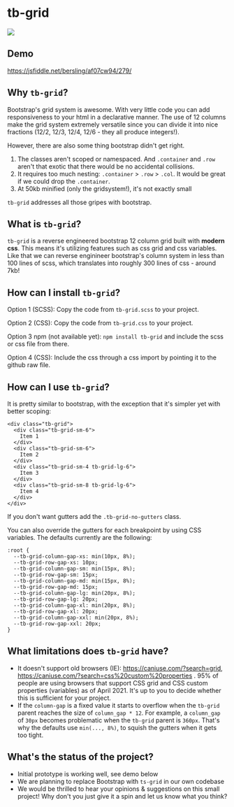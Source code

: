 # tb-grid

[![][license img]][license]

## Demo
https://jsfiddle.net/bersling/af07cw94/279/


## Why `tb-grid`?

Bootstrap's grid system is awesome. With very little code you can add responsiveness to your html in a declarative manner. The use of 12 columns make the grid system extremely versatile since you can divide it into nice fractions (12/2, 12/3, 12/4, 12/6 - they all produce integers!).

However, there are also some thing bootstrap didn't get right.

1. The classes aren't scoped or namespaced. And `.container` and `.row` aren't that exotic that there would be no accidental collisions.
2. It requires too much nesting: `.container` > `.row` > `.col`. It would be great if we could drop the `.container`.
3. At 50kb minified (only the gridsystem!), it's not exactly small

`tb-grid` addresses all those gripes with bootstrap.

## What is `tb-grid`?

`tb-grid` is a reverse engineered bootstrap 12 column grid built with **modern css**. This means it's utilizing features such as css grid and css variables. Like that we can reverse enginineer bootstrap's column system in less than 100 lines of scss, which translates into roughly 300 lines of css - around 7kb!

## How can I install `tb-grid`?

Option 1 (SCSS): Copy the code from `tb-grid.scss` to your project.

Option 2 (CSS): Copy the code from `tb-grid.css` to your project.

Option 3 npm (not available yet): `npm install tb-grid` and include the scss or css file from there.

Option 4 (CSS): Include the css through a css import by pointing it to the github raw file.

## How can I use `tb-grid`?

It is pretty similar to bootstrap, with the exception that it's simpler yet with better scoping:

```
<div class="tb-grid">
  <div class="tb-grid-sm-6">
    Item 1
  </div>
  <div class="tb-grid-sm-6">
    Item 2
  </div>
  <div class="tb-grid-sm-4 tb-grid-lg-6">
    Item 3
  </div>
  <div class="tb-grid-sm-8 tb-grid-lg-6">
    Item 4
  </div>
</div>
```

If you don't want gutters add the `.tb-grid-no-gutters` class.

You can also override the gutters for each breakpoint by using CSS variables. The defaults currently are the following:

```
:root {
  --tb-grid-column-gap-xs: min(10px, 8%);
  --tb-grid-row-gap-xs: 10px;
  --tb-grid-column-gap-sm: min(15px, 8%);
  --tb-grid-row-gap-sm: 15px;
  --tb-grid-column-gap-md: min(15px, 8%);
  --tb-grid-row-gap-md: 15px;
  --tb-grid-column-gap-lg: min(20px, 8%);
  --tb-grid-row-gap-lg: 20px;
  --tb-grid-column-gap-xl: min(20px, 8%);
  --tb-grid-row-gap-xl: 20px;
  --tb-grid-column-gap-xxl: min(20px, 8%);
  --tb-grid-row-gap-xxl: 20px;
}
```

## What limitations does `tb-grid` have?

- It doesn't support old browsers (IE): https://caniuse.com/?search=grid, https://caniuse.com/?search=css%20custom%20properties . 95% of people are using browsers that support CSS grid and CSS custom properties (variables) as of April 2021. It's up to you to decide whether this is sufficient for your project.
- If the `column-gap` is a fixed value it starts to overflow when the `tb-grid` parent reaches the size of `column_gap * 12`. For example, a `column_gap` of `30px` becomes problematic when the `tb-grid` parent is `360px`. That's why the defaults use `min(..., 8%)`, to squish the gutters when it gets too tight.

## What's the status of the project?

- Initial prototype is working well, see demo below
- We are planning to replace Bootstrap with `ts-grid` in our own codebase
- We would be thrilled to hear your opinions & suggestions on this small project! Why don't you just give it a spin and let us know what you think?

[license]:LICENSE
[license img]:https://img.shields.io/badge/license-MIT-blue.svg

